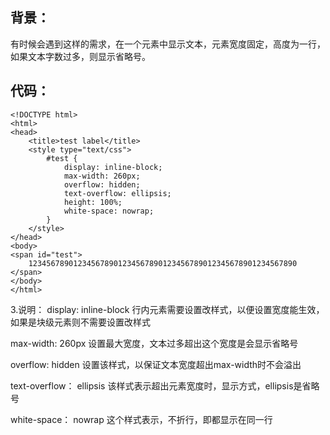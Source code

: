## 背景：

有时候会遇到这样的需求，在一个元素中显示文本，元素宽度固定，高度为一行，如果文本字数过多，则显示省略号。

## 代码：

```
<!DOCTYPE html>  
<html>  
<head>  
    <title>test label</title>  
    <style type="text/css">  
        #test {  
            display: inline-block;  
            max-width: 260px;  
            overflow: hidden;  
            text-overflow: ellipsis;  
            height: 100%;  
            white-space: nowrap;  
        }  
    </style>  
</head>  
<body>  
<span id="test">  
    123456789012345678901234567890123456789012345678901234567890  
</span>  
</body>  
</html>  
```

3.说明：
display: inline-block   行内元素需要设置改样式，以便设置宽度能生效，如果是块级元素则不需要设置改样式

max-width: 260px  设置最大宽度，文本过多超出这个宽度是会显示省略号

overflow: hidden 设置该样式，以保证文本宽度超出max-width时不会溢出

text-overflow： ellipsis 该样式表示超出元素宽度时，显示方式，ellipsis是省略号

white-space： nowrap 这个样式表示，不折行，即都显示在同一行